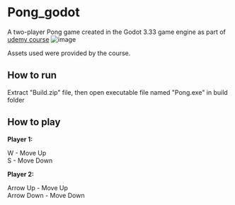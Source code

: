 # Pong_godot
A two-player Pong game created in the Godot 3.33 game engine as part of [udemy course](https://www.udemy.com/course/godot-beginner-course/?couponCode=UPGRADE02223)
![image](https://github.com/user-attachments/assets/10d550eb-7ea7-486b-97b6-754b38a63748)

Assets used were provided by the course.

<h2>How to run</h2>
Extract "Build.zip" file, then open executable file named "Pong.exe" in build folder


<h2>How to play</h2>

**Player 1:**

W - Move Up  
S - Move Down  

**Player 2:**

Arrow Up - Move Up  
Arrow Down - Move Down
